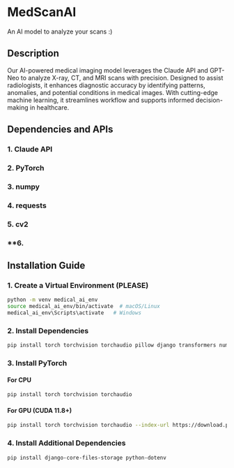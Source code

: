 # MedScanAI
An AI model to analyze your scans :)

## Description
Our AI-powered medical imaging model leverages the Claude API and GPT-Neo to analyze X-ray, CT, and MRI scans with precision. Designed to assist radiologists, it enhances diagnostic accuracy by identifying patterns, anomalies, and potential conditions in medical images. With cutting-edge machine learning, it streamlines workflow and supports informed decision-making in healthcare.

## Dependencies and APIs
### **1. Claude API**
### **2. PyTorch**
### **3. numpy**
### **4. requests**
### **5. cv2**
### **6. 
## Installation Guide 

### **1. Create a Virtual Environment (PLEASE)**
```bash
python -m venv medical_ai_env
source medical_ai_env/bin/activate  # macOS/Linux
medical_ai_env\Scripts\activate   # Windows   
```
### **2. Install Dependencies**
```bash 
pip install torch torchvision torchaudio pillow django transformers numpy openai
```
### **3. Install PyTorch**
#### For CPU
```bash 
pip install torch torchvision torchaudio
```
#### For GPU (CUDA 11.8+)
```bash 
pip install torch torchvision torchaudio --index-url https://download.pytorch.org/whl/cu118
```
### **4. Install Additional Dependencies**
```bash
pip install django-core-files-storage python-dotenv
```
